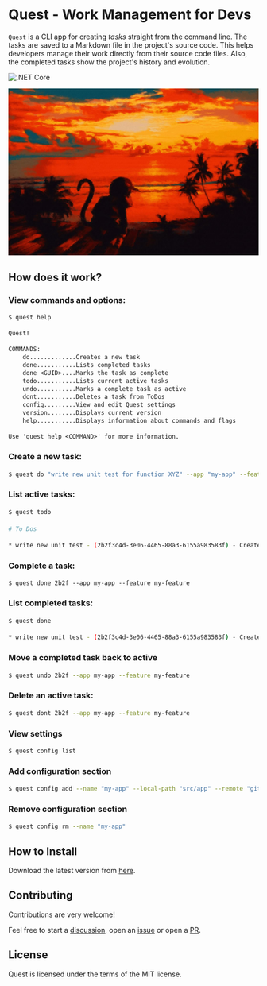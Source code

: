 # Quest - Work Management for Devs

`Quest` is a CLI app for creating *tasks* straight from the command line. The tasks are saved to a Markdown file in the project's source code. This helps developers manage their work directly from their source code files. Also, the completed tasks show the project's history and evolution.

![.NET Core](https://github.com/RWillup/quest/workflows/.NET%20Core/badge.svg)

<p align="center">
  <img width=700 src="./assets/images/quest.jpg">
</p>

## How does it work?

### View commands and options:

```
$ quest help

Quest!

COMMANDS:
    do.............Creates a new task
    done...........Lists completed tasks
    done <GUID>....Marks the task as complete
    todo...........Lists current active tasks
    undo...........Marks a complete task as active
    dont...........Deletes a task from ToDos
    config.........View and edit Quest settings
    version........Displays current version
    help...........Displays information about commands and flags

Use 'quest help <COMMAND>' for more information.
```

### Create a new task:

```bash
$ quest do "write new unit test for function XYZ" --app "my-app" --feature "new-feature"
```

### List active tasks:

```bash
$ quest todo

# To Dos

* write new unit test - (2b2f3c4d-3e06-4465-88a3-6155a983583f) - Created at: 12/31/2020 12:00:02 PM
```

### Complete a task:

```bassh
$ quest done 2b2f --app my-app --feature my-feature
```

### List completed tasks:

```bash
$ quest done

* write new unit test - (2b2f3c4d-3e06-4465-88a3-6155a983583f) - Created at: 12/31/2020 12:00:02 PM - Completed at: 12/31/2020 12:01:59 PM
```
### Move a completed task back to active

```bash
$ quest undo 2b2f --app my-app --feature my-feature
```

### Delete an active task:

```bash
$ quest dont 2b2f --app my-app --feature my-feature
```

### View settings

```bash
$ quest config list
```

### Add configuration section

```bash
$ quest config add --name "my-app" --local-path "src/app" --remote "github.com/username/repo"
```

### Remove configuration section

```bash
$ quest config rm --name "my-app"
```

## How to Install

Download the latest version from [here](https://github.com/robwillup/quest/releases/tag/v0.0.2).

## Contributing

Contributions are very welcome!

Feel free to start a [discussion](https://github.com/robwillup/quest/discussions), open an [issue](https://github.com/robwillup/quest/issues) or open a [PR](https://github.com/robwillup/quest/pulls).

## License

Quest is licensed under the terms of the MIT license.
